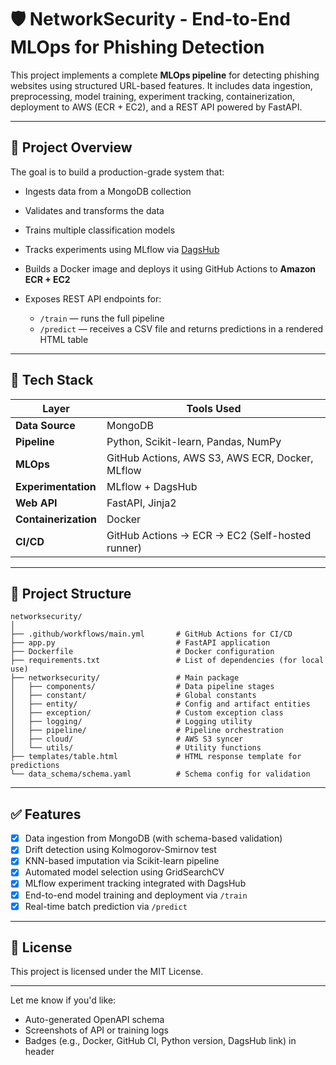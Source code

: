 
# 🛡️ NetworkSecurity - End-to-End MLOps for Phishing Detection

This project implements a complete **MLOps pipeline** for detecting phishing websites using structured URL-based features. It includes data ingestion, preprocessing, model training, experiment tracking, containerization, deployment to AWS (ECR + EC2), and a REST API powered by FastAPI.

---

## 🚀 Project Overview

The goal is to build a production-grade system that:

* Ingests data from a MongoDB collection
* Validates and transforms the data
* Trains multiple classification models
* Tracks experiments using MLflow via [DagsHub](https://dagshub.com/)
* Builds a Docker image and deploys it using GitHub Actions to **Amazon ECR + EC2**
* Exposes REST API endpoints for:

  * `/train` — runs the full pipeline
  * `/predict` — receives a CSV file and returns predictions in a rendered HTML table

---

## 🔧 Tech Stack

| Layer                | Tools Used                                      |
| -------------------- | ----------------------------------------------- |
| **Data Source**      | MongoDB                                         |
| **Pipeline**         | Python, Scikit-learn, Pandas, NumPy             |
| **MLOps**            | GitHub Actions, AWS S3, AWS ECR, Docker, MLflow |
| **Experimentation**  | MLflow + DagsHub                                |
| **Web API**          | FastAPI, Jinja2                                 |
| **Containerization** | Docker                                          |
| **CI/CD**            | GitHub Actions → ECR → EC2 (Self-hosted runner) |

---

## 📁 Project Structure

```
networksecurity/
│
├── .github/workflows/main.yml       # GitHub Actions for CI/CD
├── app.py                           # FastAPI application
├── Dockerfile                       # Docker configuration
├── requirements.txt                 # List of dependencies (for local use)
├── networksecurity/                 # Main package
│   ├── components/                  # Data pipeline stages
│   ├── constant/                    # Global constants
│   ├── entity/                      # Config and artifact entities
│   ├── exception/                   # Custom exception class
│   ├── logging/                     # Logging utility
│   ├── pipeline/                    # Pipeline orchestration
│   ├── cloud/                       # AWS S3 syncer
│   └── utils/                       # Utility functions
├── templates/table.html             # HTML response template for predictions
└── data_schema/schema.yaml          # Schema config for validation
```

---

## ✅ Features

* [x] Data ingestion from MongoDB (with schema-based validation)
* [x] Drift detection using Kolmogorov-Smirnov test
* [x] KNN-based imputation via Scikit-learn pipeline
* [x] Automated model selection using GridSearchCV
* [x] MLflow experiment tracking integrated with DagsHub
* [x] End-to-end model training and deployment via `/train`
* [x] Real-time batch prediction via `/predict`

---

## 📜 License

This project is licensed under the MIT License.

---

Let me know if you'd like:

* Auto-generated OpenAPI schema
* Screenshots of API or training logs
* Badges (e.g., Docker, GitHub CI, Python version, DagsHub link) in header

